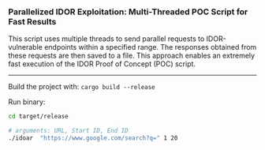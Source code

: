 ### Parallelized IDOR Exploitation: Multi-Threaded POC Script for Fast Results

This script uses multiple threads to send parallel requests to IDOR-vulnerable endpoints within a specified range. The responses obtained from these requests are then saved to a file. This approach enables an extremely fast execution of the IDOR Proof of Concept (POC) script.

---

Build the project with:
`cargo build --release`

Run binary:
```bash
cd target/release

# arguments: URL, Start ID, End ID
./idoar  "https://www.google.com/search?q=" 1 20

```
